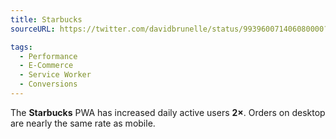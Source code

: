 ```yaml
---
title: Starbucks
sourceURL: https://twitter.com/davidbrunelle/status/993960071406080000?ref_src=twsrc%5Etfw

tags:
  - Performance
  - E-Commerce
  - Service Worker
  - Conversions
---
```


 The **Starbucks** PWA has increased daily active users **2×**. Orders on desktop are nearly the same rate as mobile.
